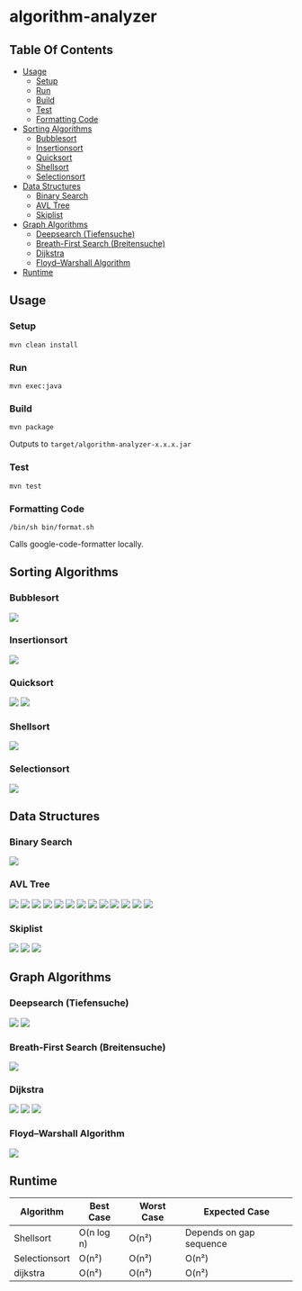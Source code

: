 # algorithm-analyzer

## Table Of Contents

-   [Usage](#usage)
    -   [Setup](#setup)
    -   [Run](#run)
    -   [Build](#build)
    -   [Test](#test)
    -   [Formatting Code](#formatting-code)
-   [Sorting Algorithms](sorting)
    -   [Bubblesort](#bubblesort)
    -   [Insertionsort](#insertionsort)
    -   [Quicksort](#quicksort)
    -   [Shellsort](#shellsort)
    -   [Selectionsort](#selectionsort)
-   [Data Structures](#data-structures)
    -   [Binary Search](#binary-search)
    -   [AVL Tree](#avl-tree)
    -   [Skiplist](#skiplist)
-   [Graph Algorithms](graphs)
    -   [Deepsearch (Tiefensuche)](#deepsearch)
    -   [Breath-First Search (Breitensuche)](#breath-first-search)
    -   [Dijkstra](#dijkstra)
    -   [Floyd–Warshall Algorithm](#floyd-warhsall)
-   [Runtime](#runtime)

<a name="usage"></a>

## Usage

<a name="setup"></a>

### Setup

`mvn clean install`

<a name="run"></a>

### Run

`mvn exec:java`

<a name="build"></a>

### Build

`mvn package`

Outputs to `target/algorithm-analyzer-x.x.x.jar`

<a name="test"></a>

### Test

`mvn test`

<a name="formatting-code"></a>

### Formatting Code

`/bin/sh bin/format.sh`

Calls google-code-formatter locally.

<a name="sorting"></a>

## Sorting Algorithms

<a name="bubblesort"></a>

### Bubblesort

![](./images/bubblesort.png)

<a name="insertionsort"></a>

### Insertionsort

![](./images/insertionsort.png)

<a name="quicksort"></a>

### Quicksort

![](./images/quicksort.png)
![](./images/quicksort_partitioning.png)

<a name="shellsort"></a>

### Shellsort

![](./images/shellsort.png)

<a name="selectionsort"></a>

### Selectionsort

![](./images/selectionsort.png)

<a name="data-structures"></a>

## Data Structures

<a name="binary-search"></a>

### Binary Search

![](./images/binary-search.png)

<a name="avl"></a>

### AVL Tree

![](./images/avl_rotate.png)
![](./images/avl_insert.png)
![](./images/avl_insert_recursive.png)
![](./images/avl_rotate_right.png)
![](./images/avl_rotate_left.png)
![](./images/avl_balance.png)
![](./images/avl_check_right.png)
![](./images/avl_check_left.png)
![](./images/avl_delete_1.png)
![](./images/avl_delete_2.png)
![](./images/avl_successor.png)
![](./images/avl_successor_recursive.png)
![](./images/avl_sort.png)

<a name="skiplist"></a>

### Skiplist

![](./images/skiplist-insert.png)
![](./images/skiplist-previous.png)
![](./images/skiplist-search.png)

<a name="graphs"></a>

## Graph Algorithms

<a name="deepsearch"></a>

### Deepsearch (Tiefensuche)

![](./images/deepsearch.png)
![](./images/deepsearch_expand.png)

<a name="breath-first-search"></a>

### Breath-First Search (Breitensuche)

![](./images/breath-first_search.png)

<a name="dijkstra">

### Dijkstra

![](./images/dijkstra.png)
![](./images/dijkstra_vertice_exists.png)
![](./images/dijkstra_next.png)

<a name="floyd-warshall">

### Floyd–Warshall Algorithm

![](./images/floyd-warshall.png)

<a name="runtime"></a>

## Runtime

| Algorithm     | Best Case  | Worst Case | Expected Case           |
| ------------- | ---------- | ---------- | ----------------------- |
| Shellsort     | O(n log n) | O(n²)      | Depends on gap sequence |
| Selectionsort | O(n²)      | O(n²)      | O(n²)                   |
| dijkstra      | O(n²)      | O(n²)      | O(n²)                   |
